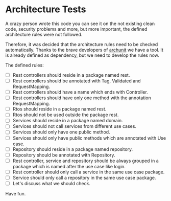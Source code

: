 # Architecture Tests

A crazy person wrote this code you can see it on the not existing clean code, security problems and more,
but more important, the defined architecture rules were not followed.

Therefore, it was decided that the architecture rules need to be checked automatically.
Thanks to the brave developers of [archunit](https://www.archunit.org/) we have a tool.
It is already defined as dependency, but we need to develop the rules now.

The defined rules:
- [ ] Rest controllers should reside in a package named rest.
- [ ] Rest controllers should be annotated with Tag, Validated and RequestMapping.
- [ ] Rest controllers should have a name which ends with Controller.
- [ ] Rest controllers should have only one method with the annotation RequestMapping.
- [ ] Rtos should reside in a package named rest.
- [ ] Rtos should not be used outside the package rest.
- [ ] Services should reside in a package named domain.
- [ ] Services should not call services from different use cases.
- [ ] Services should only have one public method.
- [ ] Services should only have public methods which are annotated with Use case.
- [ ] Repository should reside in a package named repository.
- [ ] Repository should be annotated with Repository.
- [ ] Rest controller, service and repository should be always grouped in a package which is named after the use case like login.
- [ ] Rest controller should only call a service in the same use case package.
- [ ] Service should only call a repository in the same use case package.
- [ ] Let's discuss what we should check.

Have fun.
